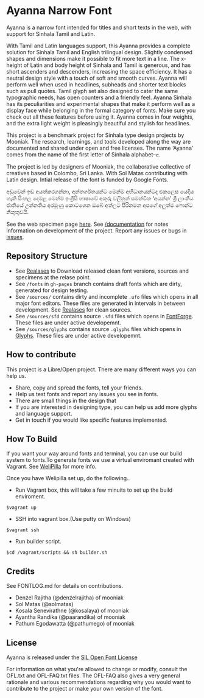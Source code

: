Ayanna Narrow Font
===================

Ayanna is a narrow font intended for titles and short texts in the web, with support for Sinhala Tamil and Latin.

With Tamil and Latin languages support, this Ayanna provides a complete solution for Sinhala Tamil and English trilingual design. Slightly condensed shapes and dimensions make it possible to fit more text in a line. The x-height of Latin and body height of Sinhala and Tamil is generous, and has short ascenders and descenders, increasing the space efficiency. It has a neutral design style with a touch of soft and smooth curves. Ayanna will perform well when used in headlines, subheads and shorter text blocks such as pull quotes. Tamil glyph set also designed to cater the same typographic needs, has open counters and a friendly feel. Ayanna Sinhala has its peculiarities and experimental shapes that make it perform well as a display face while belonging in the formal category of fonts. Make sure you check out all these features before using it. Ayanna comes in four weights, and the extra light weight is pleasingly beautiful and stylish for headlines.

This project is a benchmark project for Sinhala type design projects by Mooniak. The research, learnings, and tools developed along the way are documented and shared under open and free licenses. The name ‘Ayanna’ comes from the name of the first letter of Sinhala alphabet–අ.

The project is led by designers of Mooniak, the collaborative collective of creatives based in Colombo, Sri Lanka. With Sol Matas contributing with Latin design. Intial release of the font is funded by Google Fonts.


අඩුවෙන් ඉඩ අයත්කරගන්නා, අන්තර්ගතයන්ට මෙන්ම අභිධානයන්ටද එකලෙස යෙදිය හැකි සිංහල දෙමළ මෙන්ම ඉංග්‍රීසි භාෂාවේ අකුරු වලිනුත් සමන්විත ‘අයන්න’ ශ්‍රී ලාංකීය ජාතියේ උන්නතිය අරමුණු කොටගෙන ඔබේ අත්ලට පිරිනමන අපගේ අලුත්ම ෆොන්ට නිකුතුවයි.

See the web specimen page [here](http://mooniak.com/ayanna-font/).
See [/documentation](https://github.com/mooniak/ayanna-font/tree/master/documentation) for notes information on development of the project.
Report any issues or bugs in [issues](https://github.com/mooniak/ayanna-font/issues/new).


## Repository Structure

- See [Realases](https://github.com/mooniak/ayanna-font/releases) to Download released clean font versions, sources and specimens at the relase point.
- See `/fonts` in `gh-pages` branch contains draft fonts which are dirty, generated for design testing.
- See `/sources/` contains dirty and incomplete `.ufo` files which opens in all major font editors. These files are generated in intervals in between development. See [Realases](https://github.com/mooniak/ayanna-font/releases) for clean sources.
- See `/sources/sfd` contains source `.sfd` files which opens in [FontForge](http://fontforge.github.io/en-US/). These files are under active developemnt.
-  See `/sources/glyphs` contains source `.glyphs` files which opens in [Glyphs](https://glyphsapp.com/). These files are under active developemnt.

## How to contribute

This project is a Libre/Open project. There are many different ways you can help us.

- Share, copy and spread the fonts, tell your friends.
- Help us test fonts and report any issues you see in fonts.
- There are small things in the design that 
- If you are interested in designing type, you can help us add more glyphs and language support.
- Get in touch if you would like specific features implemented.

## How To Build

If you want your way around fonts and terminal, you can use our build system to fonts.To generate fonts we use a virtual enviromant created with Vagrant. See [WeliPilla](https://github.com/mooniak/WeliPilla) for more info.

Once you have Welipilla set up, do the following..

- Run Vagrant box, this will take a few minuits to set up the build enviroment.

```shell
$vagrant up
```

- SSH into vagrant box.(Use putty on Windows)
```shell
$vagrant ssh
```

- Run builder script.
```shell
$cd /vagrant/scripts && sh builder.sh
```


## Credits
See FONTLOG.md for details on contributions.
- Denzel Rajitha (@denzelrajitha) of mooniak
- Sol Matas (@solmatas)
- Kosala Senevirathne (@kosalaya) of mooniak
- Ayantha Randika (@paarandika) of mooniak
- Pathum Egodawatta (@pathumego) of mooniak


## License

Ayanna is released under the  [SIL Open Font License](http://scripts.sil.org/OFL)

For information on what you're allowed to change or modify, consult the
OFL.txt and OFL-FAQ.txt files. The OFL-FAQ also gives a very general
rationale and various recommendations regarding why you would want to
contribute to the project or make your own version of the font.

